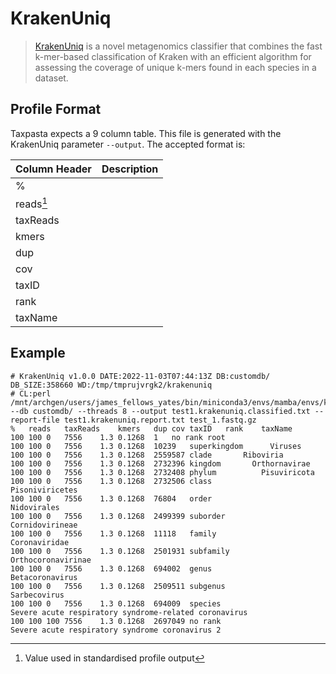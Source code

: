 # KrakenUniq

> [KrakenUniq](https://github.com/fbreitwieser/krakenuniq) is a novel metagenomics classifier that combines the fast k-mer-based classification of Kraken with an efficient algorithm for assessing the coverage of unique k-mers found in each species in a dataset.

## Profile Format

Taxpasta expects a 9 column table. This file is generated with the KrakenUniq parameter `--output`. The accepted format is:

| Column Header | Description |
| ------------- | ----------- |
| %             |             |
| reads[^1]     |             |
| taxReads      |             |
| kmers         |             |
| dup           |             |
| cov           |             |
| taxID         |             |
| rank          |             |
| taxName       |             |

[^1]: Value used in standardised profile output

## Example

```text
# KrakenUniq v1.0.0 DATE:2022-11-03T07:44:13Z DB:customdb/ DB_SIZE:358660 WD:/tmp/tmprujvrgk2/krakenuniq
# CL:perl /mnt/archgen/users/james_fellows_yates/bin/miniconda3/envs/mamba/envs/krakenuniq/bin/krakenuniq --db customdb/ --threads 8 --output test1.krakenuniq.classified.txt --report-file test1.krakenuniq.report.txt test_1.fastq.gz
%	reads	taxReads	kmers	dup	cov	taxID	rank	taxName
100	100	0	7556	1.3	0.1268	1	no rank	root
100	100	0	7556	1.3	0.1268	10239	superkingdom	  Viruses
100	100	0	7556	1.3	0.1268	2559587	clade	    Riboviria
100	100	0	7556	1.3	0.1268	2732396	kingdom	      Orthornavirae
100	100	0	7556	1.3	0.1268	2732408	phylum	        Pisuviricota
100	100	0	7556	1.3	0.1268	2732506	class	          Pisoniviricetes
100	100	0	7556	1.3	0.1268	76804	order	            Nidovirales
100	100	0	7556	1.3	0.1268	2499399	suborder	              Cornidovirineae
100	100	0	7556	1.3	0.1268	11118	family	                Coronaviridae
100	100	0	7556	1.3	0.1268	2501931	subfamily	                  Orthocoronavirinae
100	100	0	7556	1.3	0.1268	694002	genus	                    Betacoronavirus
100	100	0	7556	1.3	0.1268	2509511	subgenus	                      Sarbecovirus
100	100	0	7556	1.3	0.1268	694009	species	                        Severe acute respiratory syndrome-related coronavirus
100	100	100	7556	1.3	0.1268	2697049	no rank	                          Severe acute respiratory syndrome coronavirus 2
```
